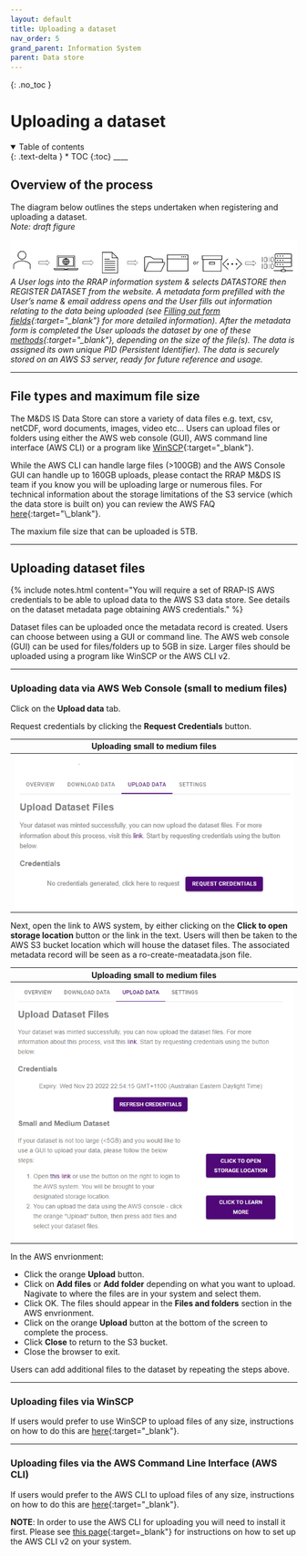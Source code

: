 ```yaml
---
layout: default
title: Uploading a dataset
nav_order: 5
grand_parent: Information System
parent: Data store
---
```


{: .no_toc }

# Uploading a dataset

<details  open markdown="block">
  <summary>
    Table of contents
  </summary>
{: .text-delta }
* TOC
{:toc}
____
</details>

## Overview of the process

The diagram below outlines the steps undertaken when registering and uploading a dataset.  
_Note: draft figure_

![Workflow diagram](../../assets/images/DRAFTv2_upload_data.png)
_A User logs into the RRAP information system & selects DATASTORE then REGISTER DATASET from the website. A metadata form prefilled with the User’s name & email address opens and the User fills out information relating to the data being uploaded (see [Filling out form fields](#filling-out-form-fields){:target="\_blank"} for more detailed information). After the metadata form is completed the User uploads the dataset by one of these [methods](#how-do-i-upload-dataset-files){:target="\_blank"}, depending on the size of the file(s). The data is assigned its own unique PID (Persistent Identifier). The data is securely stored on an AWS S3 server, ready for future reference and usage._
<br>

___
## File types and maximum file size

The M&DS IS Data Store can store a variety of data files e.g. text, csv, netCDF, word documents, images, video etc... Users can upload files or folders using either the AWS web console (GUI), AWS command line interface (AWS CLI) or a program like [WinSCP](../data-store/WinSCP-data-access.md){:target="\_blank"}.

While the AWS CLI can handle large files (>100GB) and the AWS Console GUI can handle up to 160GB uploads, please contact the RRAP M&DS IS team if you know you will be uploading large or numerous files. For technical information about the storage limitations of the S3 service (which the data store is built on) you can review the AWS FAQ [here](https://aws.amazon.com/s3/faqs/#:~:text=How%20much%20data%20can%20I%20store%20in%20Amazon%20S3?){:target="\_blank"}.

The maxium file size that can be uploaded is 5TB.  

___
## Uploading dataset files

{% include notes.html content="You will require a set of RRAP-IS AWS credentials to be able to upload data to the AWS S3 data store.  See details on the dataset metadata page obtaining AWS credentials." %}

Dataset files can be uploaded once the metadata record is created. Users can choose between using a GUI or command line. The AWS web console (GUI) can be used for files/folders up to 5GB in size. Larger files should be uploaded using a program like WinSCP or the AWS CLI v2.  
___
### Uploading data via AWS Web Console (small to medium files)
Click on the **Upload data** tab.


Request credentials by clicking the **Request Credentials** button. 


|                                 Uploading small to medium files                          |
| :---------------------------------------------------------------------------------:      |
| <img src="../../assets/images/data_store/uploadSmallMediumFilesStep1.png" alt="drawing" width="600"/> |

Next, open the link to AWS system, by either clicking on the **Click to open storage location** button or the link in the text. Users will then be taken to the AWS S3 bucket location which will house the dataset files. The associated metadata record will be seen as a ro-create-meatadata.json file.  


|                                Uploading small to medium files                          |
| :---------------------------------------------------------------------------------:      |
| <img src="../../assets/images/data_store/uploadSmallMediumFilesStep2.png" alt="drawing" width="600"/> |


In the AWS envrionment: 
* Click the orange **Upload** button.
* Click on **Add files** or **Add folder** depending on what you want to upload. Nagivate to where the files are in your system and select them.
* Click OK. The files should appear in the **Files and folders** section in the AWS envrionment.
* Click on the orange **Upload** button at the bottom of the screen to complete the process. 
* Click **Close** to return to the S3 bucket. 
* Close the browser to exit.

Users can add additional files to the dataset by repeating the steps above.

___
### Uploading files  via WinSCP
If users would prefer to use WinSCP to upload files of any size, instructions on how to do this are [here](./WinSCP-data-access.html){:target="\_blank"}.

___
### Uploading files via the AWS Command Line Interface (AWS CLI)
If users would prefer to the AWS CLI to upload files of any size, instructions on how to do this are [here](./AWSCLI-data-access.html){:target="\_blank"}.  

**NOTE**: In order to use the AWS CLI for uploading you will need to install it first. Please see [this page](./setting-up-the-aws-cli.html){:target=\_blank"} for instructions on how to set up the AWS CLI v2 on your system.
